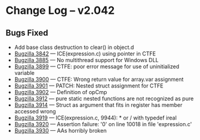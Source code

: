 # Change Log &ndash; v2.042

## Bugs Fixed

* Add base class destruction to clear() in object.d
* [Bugzilla 3842](/bug/3842) &mdash; ICE(expression.c) using pointer in CTFE
* [Bugzilla 3885](/bug/3885) &mdash; No multithread support for Windows DLL
* [Bugzilla 3899](/bug/3899) &mdash; CTFE: poor error message for use of uninitialized variable
* [Bugzilla 3900](/bug/3900) &mdash; CTFE: Wrong return value for array.var assignment
* [Bugzilla 3901](/bug/3901) &mdash; PATCH: Nested struct assignment for CTFE
* [Bugzilla 3902](/bug/3902) &mdash; Definition of opCmp
* [Bugzilla 3912](/bug/3912) &mdash; pure static nested functions are not recognized as pure
* [Bugzilla 3914](/bug/3914) &mdash; Struct as argument that fits in register has member accessed wrong
* [Bugzilla 3919](/bug/3919) &mdash; ICE(expression.c, 9944): * or / with typedef ireal
* [Bugzilla 3920](/bug/3920) &mdash; Assertion failure: '0' on line 10018 in file 'expression.c'
* [Bugzilla 3930](/bug/3930) &mdash; AAs horribly broken
